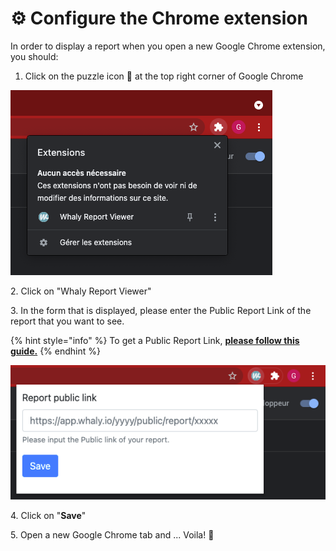 # ⚙ Configure the Chrome extension

In order to display a report when you open a new Google Chrome extension, you should:

1. Click on the puzzle icon 🧩 at the top right corner of Google Chrome

![](<../../../.gitbook/assets/image (134).png>)

2\. Click on "Whaly Report Viewer"

3\. In the form that is displayed, please enter the Public Report Link of the report that you want to see.&#x20;

{% hint style="info" %}
To get a Public Report Link, [**please follow this guide.**](../../../workspace/sharing-and-collaboration/share-a-report-by-link.md)
{% endhint %}

![](<../../../.gitbook/assets/image (135).png>)

4\. Click on "**Save**"

5\. Open a new Google Chrome tab and ... Voila! 🎉&#x20;
